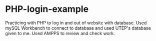 # PHP-login-example
Practicing with PHP to log in and out of website with database.
Used mySQL Workbench to connect to database and used UTEP's database given to me.
Used AMPPS to review and check work.
